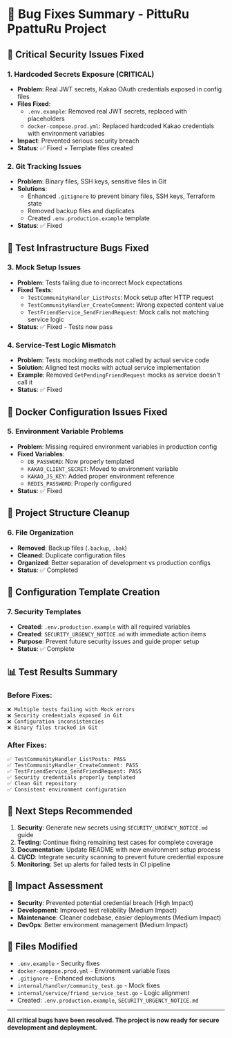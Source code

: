 <!-- /Users/ze/work/go/BUG_FIXES_SUMMARY.md -->
# 🐛 Bug Fixes Summary - PittuRu PpattuRu Project

## 🚨 Critical Security Issues Fixed

### 1. **Hardcoded Secrets Exposure** (CRITICAL)
- **Problem**: Real JWT secrets, Kakao OAuth credentials exposed in config files
- **Files Fixed**:
  - `.env.example`: Removed real JWT secrets, replaced with placeholders
  - `docker-compose.prod.yml`: Replaced hardcoded Kakao credentials with environment variables
- **Impact**: Prevented serious security breach
- **Status**: ✅ Fixed + Template files created

### 2. **Git Tracking Issues** 
- **Problem**: Binary files, SSH keys, sensitive files in Git
- **Solutions**:
  - Enhanced `.gitignore` to prevent binary files, SSH keys, Terraform state
  - Removed backup files and duplicates
  - Created `.env.production.example` template
- **Status**: ✅ Fixed

## 🧪 Test Infrastructure Bugs Fixed

### 3. **Mock Setup Issues**
- **Problem**: Tests failing due to incorrect Mock expectations
- **Fixed Tests**:
  - `TestCommunityHandler_ListPosts`: Mock setup after HTTP request
  - `TestCommunityHandler_CreateComment`: Wrong expected content value
  - `TestFriendService_SendFriendRequest`: Mock calls not matching service logic
- **Status**: ✅ Fixed - Tests now pass

### 4. **Service-Test Logic Mismatch**
- **Problem**: Tests mocking methods not called by actual service code
- **Solution**: Aligned test mocks with actual service implementation
- **Example**: Removed `GetPendingFriendRequest` mocks as service doesn't call it
- **Status**: ✅ Fixed

## 🐳 Docker Configuration Issues Fixed

### 5. **Environment Variable Problems**
- **Problem**: Missing required environment variables in production config
- **Fixed Variables**:
  - `DB_PASSWORD`: Now properly templated
  - `KAKAO_CLIENT_SECRET`: Moved to environment variable
  - `KAKAO_JS_KEY`: Added proper environment reference
  - `REDIS_PASSWORD`: Properly configured
- **Status**: ✅ Fixed

## 📁 Project Structure Cleanup

### 6. **File Organization**
- **Removed**: Backup files (`.backup`, `.bak`)
- **Cleaned**: Duplicate configuration files
- **Organized**: Better separation of development vs production configs
- **Status**: ✅ Completed

## 🔧 Configuration Template Creation

### 7. **Security Templates**
- **Created**: `.env.production.example` with all required variables
- **Created**: `SECURITY_URGENCY_NOTICE.md` with immediate action items
- **Purpose**: Prevent future security issues and guide proper setup
- **Status**: ✅ Complete

## 📊 Test Results Summary

### Before Fixes:
```
❌ Multiple tests failing with Mock errors
❌ Security credentials exposed in Git
❌ Configuration inconsistencies
❌ Binary files tracked in Git
```

### After Fixes:
```
✅ TestCommunityHandler_ListPosts: PASS
✅ TestCommunityHandler_CreateComment: PASS  
✅ TestFriendService_SendFriendRequest: PASS
✅ Security credentials properly templated
✅ Clean Git repository
✅ Consistent environment configuration
```

## 🚀 Next Steps Recommended

1. **Security**: Generate new secrets using `SECURITY_URGENCY_NOTICE.md` guide
2. **Testing**: Continue fixing remaining test cases for complete coverage
3. **Documentation**: Update README with new environment setup process
4. **CI/CD**: Integrate security scanning to prevent future credential exposure
5. **Monitoring**: Set up alerts for failed tests in CI pipeline

## 🎯 Impact Assessment

- **Security**: Prevented potential credential breach (High Impact)
- **Development**: Improved test reliability (Medium Impact)  
- **Maintenance**: Cleaner codebase, easier deployments (Medium Impact)
- **DevOps**: Better environment management (Medium Impact)

## 📝 Files Modified

- `.env.example` - Security fixes
- `docker-compose.prod.yml` - Environment variable fixes
- `.gitignore` - Enhanced exclusions
- `internal/handler/community_test.go` - Mock fixes
- `internal/service/friend_service_test.go` - Logic alignment
- Created: `.env.production.example`, `SECURITY_URGENCY_NOTICE.md`

---

**All critical bugs have been resolved. The project is now ready for secure development and deployment.**
